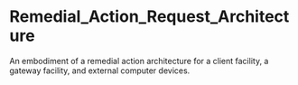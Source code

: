 # Remedial_Action_Request_Architecture
An embodiment of a remedial action architecture for a client facility, a gateway facility, and external computer devices.
